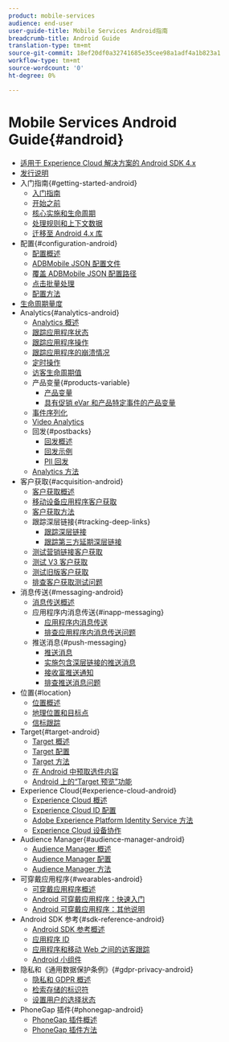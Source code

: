 ```yaml
---
product: mobile-services
audience: end-user
user-guide-title: Mobile Services Android指南
breadcrumb-title: Android Guide
translation-type: tm+mt
source-git-commit: 18ef20df0a32741685e35cee98a1adf4a1b823a1
workflow-type: tm+mt
source-wordcount: '0'
ht-degree: 0%

---
```



# Mobile Services Android Guide{#android}

+ [适用于 Experience Cloud 解决方案的 Android SDK 4.x](overview.md)
+ [发行说明](rel-notes.md)
+ 入门指南{#getting-started-android}
   + [入门指南](getting-started/getting-started.md)
   + [开始之前](getting-started/requirements.md)
   + [核心实施和生命周期](getting-started/dev-qs.md)
   + [处理规则和上下文数据](getting-started/proc-rules.md)
   + [迁移至 Android 4.x 库](getting-started/migration-v3.md)
+ 配置{#configuration-android}
   + [配置概述](configuration/configuration.md)
   + [ADBMobile JSON 配置文件](configuration/json-config/json-config.md)
   + [覆盖 ADBMobile JSON 配置路径](configuration/json-config/json-config-remote.md)
   + [点击批量处理](configuration/hit-batching.md)
   + [配置方法](configuration/methods.md)
+ [生命周期量度](metrics.md)
+ Analytics{#analytics-android}
   + [Analytics 概述](analytics-main/analytics-main.md)
   + [跟踪应用程序状态](analytics-main/states.md)
   + [跟踪应用程序操作](analytics-main/actions.md)
   + [跟踪应用程序的崩溃情况](analytics-main/crashes.md)
   + [定时操作](analytics-main/timed-actions.md)
   + [访客生命周期值](analytics-main/lifetime-value.md)
   + 产品变量{#products-variable}
      + [产品变量](analytics-main/products/products.md)
      + [具有促销 eVar 和产品特定事件的产品变量](analytics-main/products/products-variable-evars-events.md)
   + [事件序列化](analytics-main/event-serialization.md)
   + [Video Analytics](analytics-main/video-qs.md)
   + 回发{#postbacks}
      + [回发概述](analytics-main/postbacks/postbacks.md)
      + [回发示例](analytics-main/postbacks/postback-example.md)
      + [PII 回发](analytics-main/postbacks/c-pii-postbacks.md)
   + [Analytics 方法](analytics-main/analytics-methods.md)
+ 客户获取{#acquisition-android}
   + [客户获取概述](acquisition-main/acquisition-main-android.md)
   + [移动设备应用程序客户获取](acquisition-main/acquisition.md)
   + [客户获取方法](acquisition-main/acquisition-methods.md)
   + 跟踪深层链接{#tracking-deep-links}
      + [跟踪深层链接](acquisition-main/tracking-deep-links/tracking-deep-links.md)
      + [跟踪第三方延期深层链接](acquisition-main/tracking-deep-links/c-tracking-3rd-party-deferred-deep-links.md)
   + [测试营销链接客户获取](acquisition-main/t-testing-marketing-link-acquisition.md)
   + [测试 V3 客户获取](acquisition-main/t-testing-version-3-acquisition.md)
   + [测试旧版客户获取](acquisition-main/t-testing-acquisition.md)
   + [排查客户获取测试问题](acquisition-main/troubleshoot-acquisition-testing.md)
+ 消息传送{#messaging-android}
   + [消息传送概述](messaging-main/messaging-main-android.md)
   + 应用程序内消息传送{#inapp-messaging}
      + [应用程序内消息传送](messaging-main/messaging/messaging.md)
      + [排查应用程序内消息传送问题](messaging-main/messaging/in-apps-ts.md)
   + 推送消息{#push-messaging}
      + [推送消息](messaging-main/push-messaging/push-messaging.md)
      + [实施包含深层链接的推送消息](messaging-main/push-messaging/t-mob-impl-push-deeplinking-android-4x.md)
      + [接收富推送通知](messaging-main/push-messaging/c-set-up-rich-push-notif-android.md)
      + [排查推送消息问题](messaging-main/push-messaging/c-troubleshooting-push-messaging.md)
+ 位置{#location}
   + [位置概述](location/location.md)
   + [地理位置和目标点](location/geo-poi.md)
   + [信标跟踪](location/beacon.md)
+ Target{#target-android}
   + [Target 概述](target-main/target-main.md)
   + [Target 配置](target-main/target.md)
   + [Target 方法](target-main/c-target-methods.md)
   + [在 Android 中预取选件内容](target-main/c-mob-target-prefetch-android.md)
   + [Android 上的“Target 预览”功能](target-main/c-mob-target-preview-android.md)
+ Experience Cloud{#experience-cloud-android}
   + [Experience Cloud 概述](c-marketing-cloud/c-marketing-cloud.md)
   + [Experience Cloud ID 配置](c-marketing-cloud/mcvid.md)
   + [Adobe Experience Platform Identity Service 方法](c-marketing-cloud/mc-methods.md)
   + [Experience Cloud 设备协作](c-marketing-cloud/t-mob-mc-device-coop-android-.md)
+ Audience Manager{#audience-manager-android}
   + [Audience Manager 概述](audience-manager/audience-manager.md)
   + [Audience Manager 配置](audience-manager/audiencemgmt.md)
   + [Audience Manager 方法](audience-manager/c-audience-manager-methods.md)
+ 可穿戴应用程序{#wearables-android}
   + [可穿戴应用程序概述](wearables/wearables.md)
   + [Android 可穿戴应用程序：快速入门](wearables/android-wearable.md)
   + [Android 可穿戴应用程序：其他说明](wearables/c-android-wearables--additional-notes.md)
+ Android SDK 参考{#sdk-reference-android}
   + [Android SDK 参考概述](/help/android/reference/reference.md)
   + [应用程序 ID](/help/android/reference/app-ids.md)
   + [应用程序和移动 Web 之间的访客跟踪](/help/android/reference/hybrid-app.md)
   + [Android 小组件](/help/android/reference/widgets.md)
+ 隐私和《通用数据保护条例》{#gdpr-privacy-android}
   + [隐私和 GDPR 概述](c-mob-privacy-gdpr-android/c-mob-privacy-gdpr-android.md)
   + [检索存储的标识符](c-mob-privacy-gdpr-android/c-mob-gdpr-ret-stored-ids-android.md)
   + [设置用户的选择状态](c-mob-privacy-gdpr-android/privacy.md)
+ PhoneGap 插件{#phonegap-android}
   + [PhoneGap 插件概述](phonegap/phonegap.md)
   + [PhoneGap 插件方法](phonegap/phonegap-methods.md)
